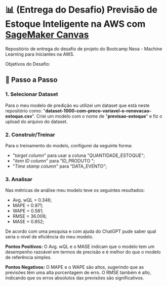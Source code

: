 # 📊 (Entrega do Desafio) Previsão de Estoque Inteligente na AWS com [SageMaker Canvas](https://aws.amazon.com/pt/sagemaker/canvas/)

Repositório de entrega do desafio de projeto do Bootcamp Nexa - Machine Learning para Iniciantes na AWS.

Objetivos do Desafio: 



## 🚀 Passo a Passo

### 1. Selecionar Dataset

Para o meu modelo de predição eu utilizei um dataset que está neste repositório como: "**dataset-1000-com-preco-variavel-e-renovacao-estoque.csv**". Criei um modelo com o nome de "**previsao-estoque**" e fiz o upload do arquivo do dataset. 

### 2. Construir/Treinar

Para o treinamento do modelo, configurei da seguinte forma: 

- "*target column*" para usar a coluna "QUANTIDADE_ESTOQUE";
- "*item ID column*" para "ID_PRODUTO	";
- "*Time stamp column*" para "DATA_EVENTO";

### 3. Analisar

Nas métricas de análise meu modelo teve os seguintes resultados:

- Avg. wQL = 0.346;
- MAPE = 0.971;
- WAPE = 0.581;
- RMSE = 36.006;
- MASE = 0.852;

De acordo com uma pesquisa e com ajuda do ChatGPT pude saber qual seria o nível de eficiência do meu modelo.

**Pontos Positivos:** O Avg. wQL e o MASE indicam que o modelo tem um desempenho razoável em termos de precisão e é melhor do que o modelo de referência simples.

**Pontos Negativos:** O MAPE e o WAPE são altos, sugerindo que as previsões têm uma alta porcentagem de erro. O RMSE também é alto, indicando que os erros absolutos das previsões são significativos.
